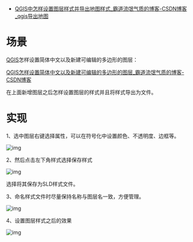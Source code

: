 - [QGIS中怎样设置图层样式并导出地图样式_霸道流氓气质的博客-CSDN博客_qgis导出地图](https://blog.csdn.net/BADAO_LIUMANG_QIZHI/article/details/124121935)

# 场景

[QGIS](https://so.csdn.net/so/search?q=QGIS&spm=1001.2101.3001.7020)怎样设置简体中文以及新建可编辑的多边形的图层：

[QGIS怎样设置简体中文以及新建可编辑的多边形的图层_霸道流氓气质的博客-CSDN博客](https://blog.csdn.net/BADAO_LIUMANG_QIZHI/article/details/124109748)

在上面新增图层之后怎样设置图层的样式并且将样式导出为文件。

# 实现

1、选中图层右键选择属性，可以在符号化中设置颜色、不透明度、边框等。

![img](https://img-blog.csdnimg.cn/img_convert/f9089e15cd485aaf291a634c22b976b1.png)

2、然后点击左下角样式选择保存样式

![img](https://img-blog.csdnimg.cn/img_convert/38db1c9709ad5831cac923f9ea0d7da6.png)

选择将其保存为SLD样式文件。

3、命名样式文件时尽量保持名称与图层名一致，方便管理。

![img](https://img-blog.csdnimg.cn/img_convert/b7b443c51f6f5348922e66503e62f144.png)

4、设置图层样式之后的效果

![img](https://img-blog.csdnimg.cn/img_convert/5ef071c5108a81cafbb5c342592c9d62.png)